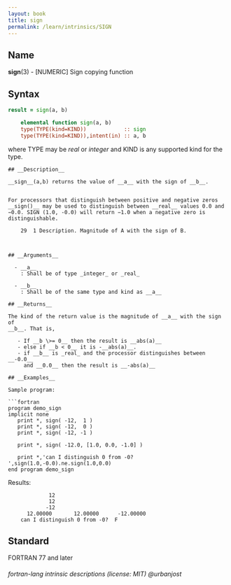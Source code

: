 ```yaml
---
layout: book
title: sign
permalink: /learn/intrinsics/SIGN
---
```

## __Name__

__sign__(3) - \[NUMERIC\] Sign copying function


## __Syntax__
```fortran
result = sign(a, b)

    elemental function sign(a, b)
    type(TYPE(kind=KIND))            :: sign
    type(TYPE(kind=KIND)),intent(in) :: a, b
```
where TYPE may be _real_ or _integer_ and KIND is any supported kind
for the type.
```
## __Description__

__sign__(a,b) returns the value of __a__ with the sign of __b__.


For processors that distinguish between positive and negative zeros
__sign()__ may be used to distinguish between __real__ values 0.0 and
−0.0. SIGN (1.0, -0.0) will return −1.0 when a negative zero is
distinguishable.

    29  1 Description. Magnitude of A with the sign of B.
      


## __Arguments__

  - __a__
    : Shall be of type _integer_ or _real_

  - __b__
    : Shall be of the same type and kind as __a__

## __Returns__

The kind of the return value is the magnitude of __a__ with the sign of
__b__. That is,

   - If __b \>= 0__ then the result is __abs(a)__
   - else if __b < 0__ it is -__abs(a)__.
   - if __b__ is _real_ and the processor distinguishes between __-0.0__
     and __0.0__ then the result is __-abs(a)__

## __Examples__

Sample program:

```fortran
program demo_sign
implicit none
   print *, sign( -12,  1 )
   print *, sign( -12,  0 )
   print *, sign( -12, -1 )

   print *, sign( -12.0, [1.0, 0.0, -1.0] )

   print *,'can I distinguish 0 from -0? ',sign(1.0,-0.0).ne.sign(1.0,0.0)
end program demo_sign
```
Results:
```text
             12
             12
            -12
      12.00000       12.00000      -12.00000    
    can I distinguish 0 from -0?  F
```
## __Standard__

FORTRAN 77 and later

###### fortran-lang intrinsic descriptions (license: MIT) @urbanjost

